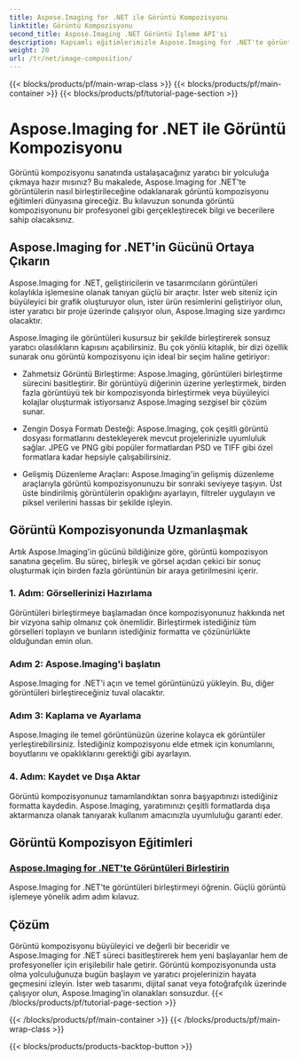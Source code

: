 ```yaml
---
title: Aspose.Imaging for .NET ile Görüntü Kompozisyonu
linktitle: Görüntü Kompozisyonu
second_title: Aspose.Imaging .NET Görüntü İşleme API'si
description: Kapsamlı eğitimlerimizle Aspose.Imaging for .NET'te görüntüleri zahmetsizce nasıl birleştireceğinizi keşfedin. Görüntü işleme becerilerinizi bugün geliştirin!
weight: 20
url: /tr/net/image-composition/
---
```


{{< blocks/products/pf/main-wrap-class >}}
{{< blocks/products/pf/main-container >}}
{{< blocks/products/pf/tutorial-page-section >}}

# Aspose.Imaging for .NET ile Görüntü Kompozisyonu


Görüntü kompozisyonu sanatında ustalaşacağınız yaratıcı bir yolculuğa çıkmaya hazır mısınız? Bu makalede, Aspose.Imaging for .NET'te görüntülerin nasıl birleştirileceğine odaklanarak görüntü kompozisyonu eğitimleri dünyasına gireceğiz. Bu kılavuzun sonunda görüntü kompozisyonunu bir profesyonel gibi gerçekleştirecek bilgi ve becerilere sahip olacaksınız.

## Aspose.Imaging for .NET'in Gücünü Ortaya Çıkarın

Aspose.Imaging for .NET, geliştiricilerin ve tasarımcıların görüntüleri kolaylıkla işlemesine olanak tanıyan güçlü bir araçtır. İster web siteniz için büyüleyici bir grafik oluşturuyor olun, ister ürün resimlerini geliştiriyor olun, ister yaratıcı bir proje üzerinde çalışıyor olun, Aspose.Imaging size yardımcı olacaktır.

Aspose.Imaging ile görüntüleri kusursuz bir şekilde birleştirerek sonsuz yaratıcı olasılıkların kapısını açabilirsiniz. Bu çok yönlü kitaplık, bir dizi özellik sunarak onu görüntü kompozisyonu için ideal bir seçim haline getiriyor:

- Zahmetsiz Görüntü Birleştirme: Aspose.Imaging, görüntüleri birleştirme sürecini basitleştirir. Bir görüntüyü diğerinin üzerine yerleştirmek, birden fazla görüntüyü tek bir kompozisyonda birleştirmek veya büyüleyici kolajlar oluşturmak istiyorsanız Aspose.Imaging sezgisel bir çözüm sunar.

- Zengin Dosya Formatı Desteği: Aspose.Imaging, çok çeşitli görüntü dosyası formatlarını destekleyerek mevcut projelerinizle uyumluluk sağlar. JPEG ve PNG gibi popüler formatlardan PSD ve TIFF gibi özel formatlara kadar hepsiyle çalışabilirsiniz.

- Gelişmiş Düzenleme Araçları: Aspose.Imaging'in gelişmiş düzenleme araçlarıyla görüntü kompozisyonunuzu bir sonraki seviyeye taşıyın. Üst üste bindirilmiş görüntülerin opaklığını ayarlayın, filtreler uygulayın ve piksel verilerini hassas bir şekilde işleyin.

## Görüntü Kompozisyonunda Uzmanlaşmak

Artık Aspose.Imaging'in gücünü bildiğinize göre, görüntü kompozisyon sanatına geçelim. Bu süreç, birleşik ve görsel açıdan çekici bir sonuç oluşturmak için birden fazla görüntünün bir araya getirilmesini içerir.

### 1. Adım: Görsellerinizi Hazırlama

Görüntüleri birleştirmeye başlamadan önce kompozisyonunuz hakkında net bir vizyona sahip olmanız çok önemlidir. Birleştirmek istediğiniz tüm görselleri toplayın ve bunların istediğiniz formatta ve çözünürlükte olduğundan emin olun.

### Adım 2: Aspose.Imaging'i başlatın

Aspose.Imaging for .NET'i açın ve temel görüntünüzü yükleyin. Bu, diğer görüntüleri birleştireceğiniz tuval olacaktır.

### Adım 3: Kaplama ve Ayarlama

Aspose.Imaging ile temel görüntünüzün üzerine kolayca ek görüntüler yerleştirebilirsiniz. İstediğiniz kompozisyonu elde etmek için konumlarını, boyutlarını ve opaklıklarını gerektiği gibi ayarlayın.

### 4. Adım: Kaydet ve Dışa Aktar

Görüntü kompozisyonunuz tamamlandıktan sonra başyapıtınızı istediğiniz formatta kaydedin. Aspose.Imaging, yaratımınızı çeşitli formatlarda dışa aktarmanıza olanak tanıyarak kullanım amacınızla uyumluluğu garanti eder.

## Görüntü Kompozisyon Eğitimleri
### [Aspose.Imaging for .NET'te Görüntüleri Birleştirin](./combine-images/)
Aspose.Imaging for .NET'te görüntüleri birleştirmeyi öğrenin. Güçlü görüntü işlemeye yönelik adım adım kılavuz.

## Çözüm

Görüntü kompozisyonu büyüleyici ve değerli bir beceridir ve Aspose.Imaging for .NET süreci basitleştirerek hem yeni başlayanlar hem de profesyoneller için erişilebilir hale getirir. Görüntü kompozisyonunda usta olma yolculuğunuza bugün başlayın ve yaratıcı projelerinizin hayata geçmesini izleyin. İster web tasarımı, dijital sanat veya fotoğrafçılık üzerinde çalışıyor olun, Aspose.Imaging'in olanakları sonsuzdur.
{{< /blocks/products/pf/tutorial-page-section >}}

{{< /blocks/products/pf/main-container >}}
{{< /blocks/products/pf/main-wrap-class >}}

{{< blocks/products/products-backtop-button >}}
